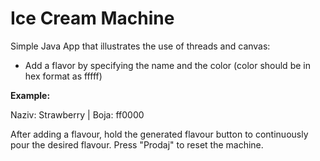 # Ice Cream Machine
Simple Java App that illustrates the use of threads and canvas:
- Add a flavor by specifying the name and the color (color should be in hex format as fffff)

**Example:**

Naziv: Strawberry | Boja: ff0000

After adding a flavour, hold the generated flavour button to continuously pour the desired flavour.
Press "Prodaj" to reset the machine.
